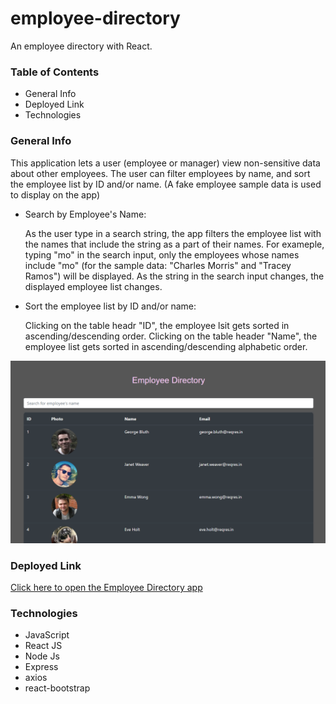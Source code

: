 # employee-directory
An employee directory with React.

### Table of Contents
* General Info
* Deployed Link
* Technologies

### General Info
This application lets a user (employee or manager) view non-sensitive data about other employees. 
The user can filter employees by name, and sort the employee list by ID and/or name.
(A fake employee sample data is used to display on the app)

* Search by Employee's Name:

    As the user type in a search string, the app filters the employee list with the names that include the string as a part of their names.
    For exameple, typing "mo" in the search input, only the employees whose names include "mo" (for the sample data: "Charles Morris" and "Tracey Ramos") will be displayed.
    As the string in the search input changes, the displayed employee list changes.

* Sort the employee list by ID and/or name:

    Clicking on the table headr "ID", the employee lsit gets sorted in ascending/descending order.
    Clicking on the table header "Name", the employee list gets sorted in ascending/descending alphabetic order.

![Employee Directory](/public/assets/images/employeeDirectory.png)

### Deployed Link
[Click here to open the Employee Directory app](https://employee-directory-react-app.herokuapp.com/)

### Technologies
* JavaScript
* React JS
* Node Js
* Express
* axios
* react-bootstrap